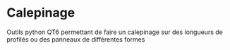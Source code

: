 # Calepinage
Outils python QT6 permettant de faire un calepinage sur des longueurs de profilés ou des panneaux de différentes formes
